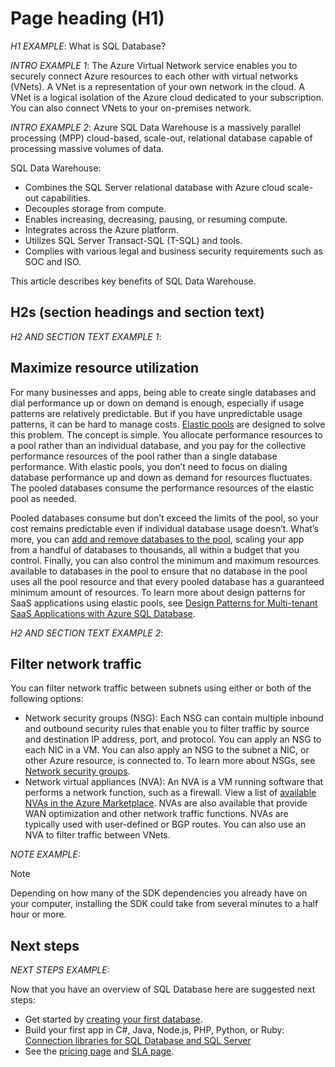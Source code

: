 <!---
Purpose of an Overview article: 
testing
1. To give a TECHNICAL overview of a service/product: What is it? Why should I use it? It's a "learn" topic that describes key benefits and our competitive advantage. It's not a "do" topic.
2. To help audiences who are new to service but who may be familiar with related concepts. 
3. To compare the service to another service/product that has some similar functionality, ex. SQL Database / SQL Data Warehouse, if appropriate. This info can be in a short list or table. 
-->

# Page heading (H1) 
<!---
Unique, complements the page title, and 100 characters or fewer including spaces.
-->

*H1 EXAMPLE*:
What is SQL Database? 

<!---
Intro paragraph: 
1. 2-4 sentences (with a few bullet points if helpful).
2. What service is, why you use it.
3. Include a simple conceptual image if it will help customers understand the service and features. 
-->

*INTRO EXAMPLE 1*:
The Azure Virtual Network service enables you to securely connect Azure resources to each other with virtual networks (VNets). A VNet is a representation of your own network in the cloud. A VNet is a logical isolation of the Azure cloud dedicated to your subscription. You can also connect VNets to your on-premises network. 

*INTRO EXAMPLE 2*:
Azure SQL Data Warehouse is a massively parallel processing (MPP) cloud-based, scale-out, relational database capable of processing massive volumes of data.

SQL Data Warehouse:

- Combines the SQL Server relational database with Azure cloud scale-out capabilities.
- Decouples storage from compute.
- Enables increasing, decreasing, pausing, or resuming compute.
- Integrates across the Azure platform.
- Utilizes SQL Server Transact-SQL (T-SQL) and tools.
- Complies with various legal and business security requirements such as SOC and ISO.

This article describes key benefits of SQL Data Warehouse.

## H2s (section headings and section text)
<!---
The H2s state the benefits.
1. Use  4-8 H2s. They are repeated in the right pane, which should not look cluttered.
2. Start with a verb. Two reasons: 1) verbs help users understand how to use the service, 2) the consistency improves scannability.
3. The section text relates benefits to supporting features with inline links to more detail. Use not just MS terms but also industry terms to improve SEO.
-->

*H2 AND SECTION TEXT EXAMPLE 1*:

## Maximize resource utilization

For many businesses and apps, being able to create single databases and dial performance up or down on demand is enough, especially if usage patterns are relatively predictable. But if you have unpredictable usage patterns, it can be hard to manage costs. [Elastic pools](https://docs.microsoft.com/azure/sql-database/sql-database-elastic-pool) are designed to solve this problem. The concept is simple. You allocate performance resources to a pool rather than an individual database, and you pay for the collective performance resources of the pool rather than a single database performance. With elastic pools, you don’t need to focus on dialing database performance up and down as demand for resources fluctuates. The pooled databases consume the performance resources of the elastic pool as needed. 

Pooled databases consume but don’t exceed the limits of the pool, so your cost remains predictable even if individual database usage doesn’t. What’s more, you can [add and remove databases to the pool](https://docs.microsoft.com/azure/sql-database/sql-database-elastic-pool-manage-portal), scaling your app from a handful of databases to thousands, all within a budget that you control. Finally, you can also control the minimum and maximum resources available to databases in the pool to ensure that no database in the pool uses all the pool resource and that every pooled database has a guaranteed minimum amount of resources. To learn more about design patterns for SaaS applications using elastic pools, see [Design Patterns for Multi-tenant SaaS Applications with Azure SQL Database](https://docs.microsoft.com/azure/sql-database/sql-database-design-patterns-multi-tenancy-saas-applications).

*H2 AND SECTION TEXT EXAMPLE 2*:

## Filter network traffic

You can filter network traffic between subnets using either or both of the following options:

- Network security groups (NSG): Each NSG can contain multiple inbound and outbound security rules that enable you to filter traffic by source and destination IP address, port, and protocol. You can apply an NSG to each NIC in a VM. You can also apply an NSG to the subnet a NIC, or other Azure resource, is connected to. To learn more about NSGs, see [Network security groups](https://docs.microsoft.com/azure/virtual-network/virtual-networks-nsg).
- Network virtual appliances (NVA): An NVA is a VM running software that performs a network function, such as a firewall. View a list of [available NVAs in the Azure Marketplace](https://azuremarketplace.microsoft.com/marketplace/apps/category/networking?page=1&subcategories=appliances). NVAs are also available that provide WAN optimization and other network traffic functions. NVAs are typically used with user-defined or BGP routes. You can also use an NVA to filter traffic between VNets.

<!---
Other guidelines: 
Tip, note, important, warning: Use these extensions SPARINGLY to highlight info that broadens a user's knowledge. *Tip* is an easier way to do something, *Note* is "by the way" info, *Important* is info critical to completing a task, *Warning* is serious potential problem such as data loss.
-->

*NOTE EXAMPLE:*

> [!NOTE]
> Depending on how many of the SDK dependencies you already have on your computer, installing the SDK could take from several minutes to a half hour or more.

## Next steps

<!---
Link to 3-4 logical next steps: Ex. Quickstart, pricing info and SLA, tutorial. Don't repeat links you've already provided. 
-->
*NEXT STEPS EXAMPLE:*

Now that you have an overview of SQL Database here are suggested next steps: 

- Get started by [creating your first database](https://docs.microsoft.com/azure/sql-database/sql-database-get-started-portal).
- Build your first app in C#, Java, Node.js, PHP, Python, or Ruby: [Connection libraries for SQL Database and SQL Server](https://docs.microsoft.com/azure/sql-database/sql-database-libraries)
- See the [pricing page](https://azure.microsoft.com/en-us/pricing/details/sql-database/) and [SLA page](https://azure.microsoft.com/support/legal/sla/).

